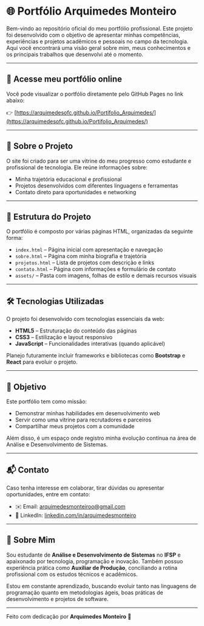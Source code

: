 # 🌐 Portfólio Arquimedes Monteiro

Bem-vindo ao repositório oficial do meu portfólio profissional. Este projeto foi desenvolvido com o objetivo de apresentar minhas competências, experiências e projetos acadêmicos e pessoais no campo da tecnologia. Aqui você encontrará uma visão geral sobre mim, meus conhecimentos e os principais trabalhos que desenvolvi até o momento.

---

## 🔗 Acesse meu portfólio online

Você pode visualizar o portfólio diretamente pelo GitHub Pages no link abaixo:

👉 [https://arquimedesofc.github.io/Portifolio_Arquimedes/](https://arquimedesofc.github.io/Portifolio_Arquimedes/)

---

## 🧭 Sobre o Projeto

O site foi criado para ser uma vitrine do meu progresso como estudante e profissional de tecnologia. Ele reúne informações sobre:

- Minha trajetória educacional e profissional
- Projetos desenvolvidos com diferentes linguagens e ferramentas
- Contato direto para oportunidades e networking

---

## 🧱 Estrutura do Projeto

O portfólio é composto por várias páginas HTML, organizadas da seguinte forma:

- `index.html` – Página inicial com apresentação e navegação  
- `sobre.html` – Página com minha biografia e trajetória  
- `projetos.html` – Lista de projetos com descrição e links  
- `contato.html` – Página com informações e formulário de contato  
- `assets/` – Pasta com imagens, folhas de estilo e demais recursos visuais

---

## 🛠️ Tecnologias Utilizadas

O projeto foi desenvolvido com tecnologias essenciais da web:

- **HTML5** – Estruturação do conteúdo das páginas  
- **CSS3** – Estilização e layout responsivo  
- **JavaScript** – Funcionalidades interativas (quando aplicável)  

Planejo futuramente incluir frameworks e bibliotecas como **Bootstrap** e **React** para evoluir o projeto.

---

## 🎯 Objetivo

Este portfólio tem como missão:

- Demonstrar minhas habilidades em desenvolvimento web
- Servir como uma vitrine para recrutadores e parceiros
- Compartilhar meus projetos com a comunidade

Além disso, é um espaço onde registro minha evolução contínua na área de Análise e Desenvolvimento de Sistemas.

---

## 📬 Contato

Caso tenha interesse em colaborar, tirar dúvidas ou apresentar oportunidades, entre em contato:

- ✉️ Email: arquimedesmonteiroo@gmail.com  
- 💼 LinkedIn: [linkedin.com/in/arquimedesmonteiro](https://www.linkedin.com/in/arquimedesmonteiro/)

---

## 🧠 Sobre Mim

Sou estudante de **Análise e Desenvolvimento de Sistemas** no **IFSP** e apaixonado por tecnologia, programação e inovação. Também possuo experiência prática como **Auxiliar de Produção**, conciliando a rotina profissional com os estudos técnicos e acadêmicos. 

Estou em constante aprendizado, buscando evoluir tanto nas linguagens de programação quanto em metodologias ágeis, boas práticas de desenvolvimento e projetos de software.

---

Feito com dedicação por **Arquimedes Monteiro** 🚀
